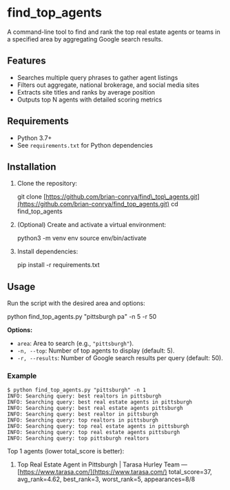 # find\_top\_agents

A command-line tool to find and rank the top real estate agents or teams in a specified area by aggregating Google search results.

## Features

* Searches multiple query phrases to gather agent listings
* Filters out aggregate, national brokerage, and social media sites
* Extracts site titles and ranks by average position
* Outputs top N agents with detailed scoring metrics

## Requirements

* Python 3.7+
* See `requirements.txt` for Python dependencies

## Installation

1. Clone the repository:

   git clone [https://github.com/brian-conrya/find\_top\_agents.git](https://github.com/brian-conrya/find_top_agents.git)
   cd find\_top\_agents

2. (Optional) Create and activate a virtual environment:

   python3 -m venv env
   source env/bin/activate

3. Install dependencies:

   pip install -r requirements.txt

## Usage

Run the script with the desired area and options:

python find\_top\_agents.py "pittsburgh pa" -n 5 -r 50

**Options:**

* `area`: Area to search (e.g., `"pittsburgh"`).
* `-n, --top`: Number of top agents to display (default: 5).
* `-r, --results`: Number of Google search results per query (default: 50).

### Example

```
$ python find_top_agents.py "pittsburgh" -n 1
INFO: Searching query: best realtors in pittsburgh
INFO: Searching query: best real estate agents in pittsburgh
INFO: Searching query: best real estate agents pittsburgh
INFO: Searching query: best realtor in pittsburgh
INFO: Searching query: top realtors in pittsburgh
INFO: Searching query: top real estate agents in pittsburgh
INFO: Searching query: top real estate agents pittsburgh
INFO: Searching query: top pittsburgh realtors
```
Top 1 agents (lower total_score is better):

1. Top Real Estate Agent in Pittsburgh | Tarasa Hurley Team — [https://www.tarasa.com/](https://www.tarasa.com/)
   total\_score=37, avg\_rank=4.62, best\_rank=3, worst\_rank=5, appearances=8/8
